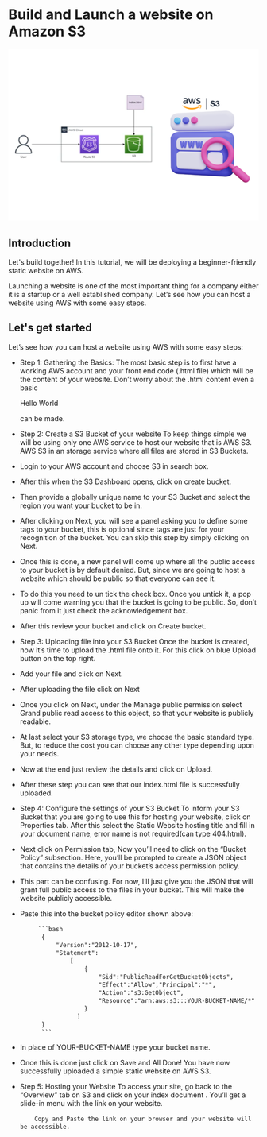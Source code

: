 # Build and Launch a website on Amazon S3
![Screenshot](Screenshot.png)

## Introduction
Let's build together! In this tutorial, we will be deploying a beginner-friendly static website on AWS.

Launching a website is one of the most important thing for a company either it is a startup or a well established company. Let’s see how you can host a website using AWS with some easy steps.

## Let's get started
Let’s see how you can host a website using AWS with some easy steps:

- Step 1: Gathering the Basics:
        The most basic step is to first have a working AWS account and your front end code (.html file) which will be the content of your website. Don’t worry about the .html content even a basic <p>Hello World</p> can be made.

- Step 2: Create a S3 Bucket of your website
        To keep things simple we will be using only one AWS service to host our website that is AWS S3. AWS S3 in an storage service where all files are stored in S3 Buckets.

- Login to your AWS account and choose S3 in search box.

- After this when the S3 Dashboard opens, click on create bucket.

- Then provide a globally unique name to your S3 Bucket and select the region you want your bucket to be in.

- After clicking on Next, you will see a panel asking you to define some tags to your bucket, this is optional    since tags are just for your recognition of the bucket. You can skip this step by simply clicking on Next.

- Once this is done, a new panel will come up where all the public access to your bucket is by default denied. But, since we are going to host a website which should be public so that everyone can see it.

- To do this you need to un tick the check box. Once you untick it, a pop up will come warning you that the bucket is going to be public. So, don’t panic from it just check the acknowledgement box.

- After this review your bucket and click on Create bucket.

- Step 3: Uploading file into your S3 Bucket
        Once the bucket is created, now it’s time to upload the .html file onto it. For this click on blue Upload button on the top right.

- Add your file and click on Next.

- After uploading the file click on Next

- Once you click on Next, under the Manage public permission select Grand public read access to this object, so that your website is publicly readable.

- At last select your S3 storage type, we choose the basic standard type. But, to reduce the cost you can choose any other type depending upon your needs.

- Now at the end just review the details and click on Upload.

- After these step you can see that our index.html file is successfully uploaded.

- Step 4: Configure the settings of your S3 Bucket
        To inform your S3 Bucket that you are going to use this for hosting your website, click on Properties tab.  After this select the Static Website hosting title and fill in your document name, error name is not required(can type 404.html).

- Next click on Permission tab, Now you’ll need to click on the “Bucket Policy” subsection. Here, you’ll be prompted to create a JSON object that contains the details of your bucket’s access permission policy.

- This part can be confusing. For now, I’ll just give you the JSON that will grant full public access to the files in your bucket. This will make the website publicly accessible.

- Paste this into the bucket policy editor shown above:

           ```bash
            {
                "Version":"2012-10-17",
                "Statement":
                    [
                        {
                            "Sid":"PublicReadForGetBucketObjects",
                            "Effect":"Allow","Principal":"*",
                            "Action":"s3:GetObject",
                            "Resource":"arn:aws:s3:::YOUR-BUCKET-NAME/*"
                        }
                      ]
            }
            ```
        
- In place of YOUR-BUCKET-NAME type your bucket name.

- Once this is done just click on Save and All Done! You have now successfully uploaded a simple static website on AWS S3.

- Step 5: Hosting your Website
          To access your site, go back to the “Overview” tab on S3 and click on your index document . You’ll get a slide-in menu with the link on your website.

          Copy and Paste the link on your browser and your website will be accessible.




